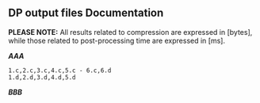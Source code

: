 ## DP output files Documentation
**PLEASE NOTE:** All results related to compression are expressed in [bytes], while those related to post-processing time are expressed in [ms].


***AAA***
```
1.c,2.c,3.c,4.c,5.c - 6.c,6.d
1.d,2.d,3.d,4.d,5.d
```

***BBB***
